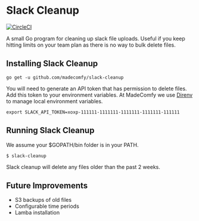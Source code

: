 # Slack Cleanup

[![CircleCI](https://circleci.com/gh/madecomfy/slack-cleanup/tree/master.svg?style=svg&circle-token=4aee14214b029ff6bcb7664e8c403ef1288e84f4)](https://circleci.com/gh/madecomfy/slack-cleanup/tree/master)

A small Go program for cleaning up slack file uploads. Useful if you keep hitting limits on your team plan as there is no way to bulk delete files.

## Installing Slack Cleanup

    go get -u github.com/madecomfy/slack-cleanup

You will need to generate an API token that has permission to delete files. Add this token to your environment
variables. At MadeComfy we use [Direnv](https://direnv.net/) to manage local environment variables.

    export SLACK_API_TOKEN=xoxp-111111-1111111-1111111-1111111-111111

## Running Slack Cleanup

We assume your $GOPATH/bin folder is in your PATH.

    $ slack-cleanup

Slack cleanup will delete any files older than the past 2 weeks.

## Future Improvements

- S3 backups of old files
- Configurable time periods
- Lamba installation
